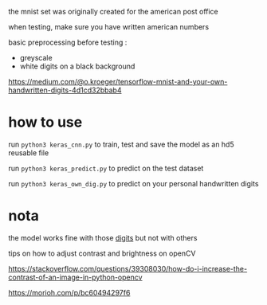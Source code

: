 the mnist set was originally created for the american post office

when testing, make sure you have written american numbers

basic preprocessing before testing :
- greyscale
- white digits on a black background

https://medium.com/@o.kroeger/tensorflow-mnist-and-your-own-handwritten-digits-4d1cd32bbab4

# how to use

run `python3 keras_cnn.py` to train, test and save the model as an hd5 reusable file

run `python3 keras_predict.py` to predict on the test dataset

run `python3 keras_own_dig.py` to predict on your personal handwritten digits

# nota

the model works fine with those [digits](savine) but not with others

tips on how to adjust contrast and brightness on openCV

https://stackoverflow.com/questions/39308030/how-do-i-increase-the-contrast-of-an-image-in-python-opencv

https://morioh.com/p/bc60494297f6
